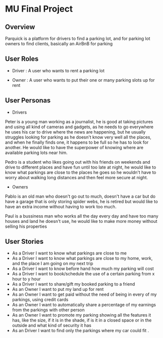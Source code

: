 # MU Final Project

## Overview

Parquick is a platform for drivers to find a parking lot, and for parking lot owners to find clients, basically an AirBnB for parking

## User Roles

- Driver : A user who wants to rent a parking lot

- Owner : A user who wants to put their one or many parking slots up for rent

## User Personas

- Drivers

Peter is a young man working as a journalist, he is good at taking pictures and using all kind of cameras and gadgets, as he needs to go everywhere he uses his car to drive where the news are happening, but he usually struggles looking for parking as he doesn't know very well all the places, and when he finally finds one, it happens to be full so he has to look for another. He would like to have the superpower of knowing where are available parking lots near him.

Pedro is a student who likes going out with his friends on weekends and drive to different places and have fun until too late at night, he would like to know what parkings are close to the places he goes so he wouldn't have to worry about walking long distances and then feel more secure at night.

- Owners

Pablo is an old man who doesn't go out to much, doesn't have a car but do have a garage that is only storing spider webs, he is retired but would like to have an extra income without having to work too much.

Paul is a bussiness man who works all the day every day and have too many houses and land he doesn't use, he would like to make more money without selling his properties

## User Stories

- As a Driver I want to know what parkings are close to me
- As a Driver I want to know what parkings are close to my home, work, and the place I am going on my next trip
- As a Driver I want to know before hand how much my parking will cost
- As a Driver I want to book/schedule the use of a certain parking from x hour to y hour
- As a Driver I want to share/gift my booked parking to a friend
- As an Owner I want to put my land up for rent
- As an Owner I want to get paid without the need of being in every of my parkings, using credit cards
- As an Owner I want to automatically share a percentage of my earnings from the parkings with other person
- As an Owner I want to promote my parking showing all the features it has, like the size, if it is in the shade, if is it in a closed space or in the outside and what kind of security it has
- As an Driver I want to find only the parkings where my car could fit .
